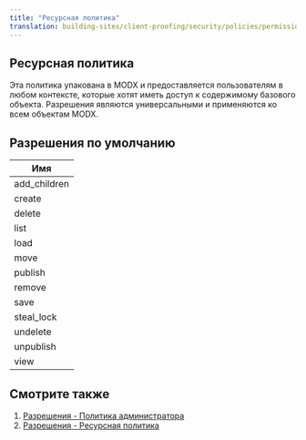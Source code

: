 ```yaml
---
title: "Ресурсная политика"
translation: building-sites/client-proofing/security/policies/permissions/resource-policy
---
```


## Ресурсная политика

Эта политика упакована в MODX и предоставляется пользователям в любом контексте, которые хотят иметь доступ к содержимому базового объекта. Разрешения являются универсальными и применяются ко всем объектам MODX.

## Разрешения по умолчанию

| Имя |
|------|
| add\_children |
| create |
| delete |
| list |
| load |
| move |
| publish |
| remove |
| save |
| steal\_lock |
| undelete |
| unpublish |
| view |

## Смотрите также

1. [Разрешения - Политика администратора](building-sites/client-proofing/security/policies/permissions/administrator-policy)
2. [Разрешения - Ресурсная политика](building-sites/client-proofing/security/policies/permissions/resource-policy)
